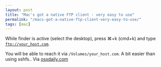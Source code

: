 ```yaml
---
layout: post
title: "Mac's got a native FTP client - very easy to use"
permalink: "/macs-got-a-native-ftp-client-very-easy-to-use/"
tags: [mac]
---
```


While finder is active (select the desktop), press ⌘+k (cmd+k) and type <code>ftp://your_host.com</code>.

You will be able to reach it via <code>/Volumes/your_host.com</code>. A bit easier than using sshfs.. Via <a href="http://osxdaily.com/2011/02/07/ftp-from-mac/">osxdaily.com</a>
